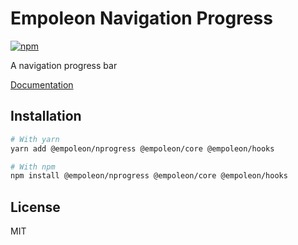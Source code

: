 # Empoleon Navigation Progress

[![npm](https://img.shields.io/npm/dm/@empoleon/nprogress)](https://www.npmjs.com/package/@empoleon/nprogress)

A navigation progress bar

[Documentation](https://empoleon.dev/)

## Installation

```bash
# With yarn
yarn add @empoleon/nprogress @empoleon/core @empoleon/hooks

# With npm
npm install @empoleon/nprogress @empoleon/core @empoleon/hooks
```

## License

MIT
